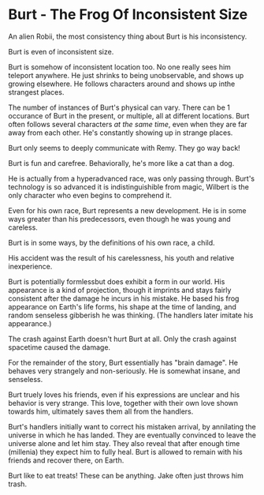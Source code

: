 Burt - The Frog Of Inconsistent Size
=======================================

An alien Robii, the most consistency thing about Burt is his inconsistency.

Burt is even of inconsistent size.

Burt is somehow of inconsistent location too. No one really sees him teleport anywhere. He just shrinks to being unobservable, and shows up growing elsewhere. He follows characters around and shows up inthe strangest places.

The number of instances of Burt's physical can vary. There can be 1 occurance of Burt in the present, or multiple, all at different locations. Burt often follows several characters *at the same time*, even when they are far away from each other. He's constantly showing up in strange places.

Burt only seems to deeply communicate with Remy.  They go way back!

Burt is fun and carefree.  Behaviorally, he's more like a cat than a dog.

He is actually from a hyperadvanced race, was only passing through. Burt's technology is so advanced it is indistinguishible from magic, Wilbert is the only character who even begins to comprehend it.

Even for his own race, Burt represents a new development. He is in some ways greater than his predecessors, even though he was young and careless.

Burt is in some ways, by the definitions of his own race, a child.

His accident was the result of his carelessness, his youth and relative inexperience.

Burt is potentially formlessbut does exhibit a form in our world. His appearance is a kind of projection, though it imprints and stays fairly consistent after the damage he incurs in his mistake. He based his frog appearance on Earth's life forms, his shape at the time of landing, and random senseless gibberish he was thinking. (The handlers later imitate his appearance.)

The crash against Earth doesn't hurt Burt at all.  Only the crash against spacetime caused the damage.

For the remainder of the story, Burt essentially has "brain damage". He behaves very strangely and non-seriously. He is somewhat insane, and senseless.

Burt truely loves his friends, even if his expressions are unclear and his behavior is very strange.  This love, together with their own love shown towards him, ultimately saves them all from the handlers.

Burt's handlers initially want to correct his mistaken arrival, by annilating the universe in which he has landed. They are eventually convinced to leave the universe alone and let him stay. They also reveal that after enough time (millenia) they expect him to fully heal. Burt is allowed to remain with his friends and recover there, on Earth.



Burt like to eat treats! These can be anything. Jake often just throws him trash.